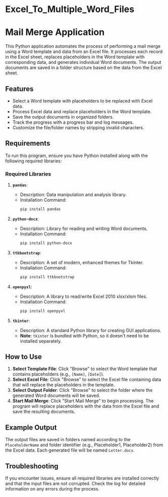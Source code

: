 # Excel_To_Multiple_Word_Files

# Mail Merge Application

This Python application automates the process of performing a mail merge using a Word template and data from an Excel file. It processes each record in the Excel sheet, replaces placeholders in the Word template with corresponding data, and generates individual Word documents. The output documents are saved in a folder structure based on the data from the Excel sheet.

## Features
- Select a Word template with placeholders to be replaced with Excel data.
- Process Excel data and replace placeholders in the Word template.
- Save the output documents in organized folders.
- Track the progress with a progress bar and log messages.
- Customize the file/folder names by stripping invalid characters.

## Requirements

To run this program, ensure you have Python installed along with the following required libraries:

### Required Libraries

1. **`pandas`**:
   - Description: Data manipulation and analysis library.
   - Installation Command:
     ```bash
     pip install pandas
     ```

2. **`python-docx`**:
   - Description: Library for reading and writing Word documents.
   - Installation Command:
     ```bash
     pip install python-docx
     ```

3. **`ttkbootstrap`**:
   - Description: A set of modern, enhanced themes for Tkinter.
   - Installation Command:
     ```bash
     pip install ttkbootstrap
     ```

4. **`openpyxl`**:
   - Description: A library to read/write Excel 2010 xlsx/xlsm files.
   - Installation Command:
     ```bash
     pip install openpyxl
     ```

5. **`tkinter`**:
   - Description: A standard Python library for creating GUI applications.
   - **Note**: `tkinter` is bundled with Python, so it doesn't need to be installed separately.

## How to Use

1. **Select Template File**: Click "Browse" to select the Word template that contains placeholders (e.g., `[Name]`, `[Date]`).
2. **Select Excel File**: Click "Browse" to select the Excel file containing data that will replace the placeholders in the template.
3. **Select Output Folder**: Click "Browse" to select the folder where the generated Word documents will be saved.
4. **Start Mail Merge**: Click "Start Mail Merge" to begin processing. The program will replace placeholders with the data from the Excel file and save the resulting documents.

## Example Output

The output files are saved in folders named according to the `PlaceholderName` and folder identifier (e.g., Placeholder1, Placeholder2) from the Excel data. Each generated file will be named `Letter.docx`.

## Troubleshooting

If you encounter issues, ensure all required libraries are installed correctly and that the input files are not corrupted. Check the log for detailed information on any errors during the process.

